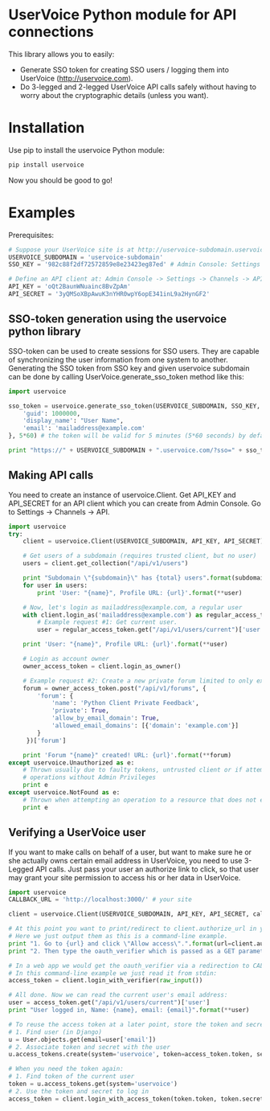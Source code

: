 UserVoice Python module for API connections
===========================================

This library allows you to easily:
* Generate SSO token for creating SSO users / logging them into UserVoice (http://uservoice.com).
* Do 3-legged and 2-legged UserVoice API calls safely without having to worry about the cryptographic details (unless you want).

Installation
============

Use pip to install the uservoice Python module:
```sh
pip install uservoice
```
Now you should be good to go!

Examples
========

Prerequisites:
```python
# Suppose your UserVoice site is at http://uservoice-subdomain.uservoice.com/
USERVOICE_SUBDOMAIN = 'uservoice-subdomain'
SSO_KEY = '982c88f2df72572859e8e23423eg87ed' # Admin Console: Settings -> General -> User Authentication

# Define an API client at: Admin Console -> Settings -> Channels -> API
API_KEY = 'oQt2BaunWNuainc8BvZpAm'
API_SECRET = '3yQMSoXBpAwuK3nYHR0wpY6opE341inL9a2HynGF2'
```

SSO-token generation using the uservoice python library
-------------------------------------------------------

SSO-token can be used to create sessions for SSO users. They are capable of synchronizing the user information from one system to another.
Generating the SSO token from SSO key and given uservoice subdomain can be done by calling UserVoice.generate\_sso\_token method like this:

```python
import uservoice

sso_token = uservoice.generate_sso_token(USERVOICE_SUBDOMAIN, SSO_KEY, {
    'guid': 1000000,
    'display_name': "User Name",
    'email': 'mailaddress@example.com'
}, 5*60) # the token will be valid for 5 minutes (5*60 seconds) by default

print "https://" + USERVOICE_SUBDOMAIN + ".uservoice.com/?sso=" + sso_token
```


Making API calls
----------------

You need to create an instance of uservoice.Client. Get API_KEY and API_SECRET for an API client which you can create from 
Admin Console. Go to Settings -> Channels -> API.

```python
import uservoice
try:
    client = uservoice.Client(USERVOICE_SUBDOMAIN, API_KEY, API_SECRET)

    # Get users of a subdomain (requires trusted client, but no user)
    users = client.get_collection("/api/v1/users")

    print "Subdomain \"{subdomain}\" has {total} users".format(subdomain=USERVOICE_SUBDOMAIN, total=len(users))
    for user in users:
        print 'User: "{name}", Profile URL: {url}'.format(**user)

    # Now, let's login as mailaddress@example.com, a regular user
    with client.login_as('mailaddress@example.com') as regular_access_token:
        # Example request #1: Get current user.
        user = regular_access_token.get("/api/v1/users/current")['user']

    print 'User: "{name}", Profile URL: {url}'.format(**user)

    # Login as account owner
    owner_access_token = client.login_as_owner()

    # Example request #2: Create a new private forum limited to only example.com email domain.
    forum = owner_access_token.post("/api/v1/forums", {
        'forum': {
            'name': 'Python Client Private Feedback',
            'private': True,
            'allow_by_email_domain': True,
            'allowed_email_domains': [{'domain': 'example.com'}]
        }
     })['forum']

    print 'Forum "{name}" created! URL: {url}'.format(**forum)
except uservoice.Unauthorized as e:
    # Thrown usually due to faulty tokens, untrusted client or if attempting
    # operations without Admin Privileges
    print e
except uservoice.NotFound as e:
    # Thrown when attempting an operation to a resource that does not exist
    print e
```

Verifying a UserVoice user
--------------------------

If you want to make calls on behalf of a user, but want to make sure he or she
actually owns certain email address in UserVoice, you need to use 3-Legged API
calls. Just pass your user an authorize link to click, so that user may grant
your site permission to access his or her data in UserVoice.

```python
import uservoice
CALLBACK_URL = 'http://localhost:3000/' # your site

client = uservoice.Client(USERVOICE_SUBDOMAIN, API_KEY, API_SECRET, callback=CALLBACK_URL)

# At this point you want to print/redirect to client.authorize_url in your application.
# Here we just output them as this is a command-line example.
print "1. Go to {url} and click \"Allow access\".".format(url=client.authorize_url())
print "2. Then type the oauth_verifier which is passed as a GET parameter to the callback URL:"

# In a web app we would get the oauth_verifier via a redirection to CALLBACK_URL.
# In this command-line example we just read it from stdin:
access_token = client.login_with_verifier(raw_input())

# All done. Now we can read the current user's email address:
user = access_token.get("/api/v1/users/current")['user']
print "User logged in, Name: {name}, email: {email}".format(**user)

# To reuse the access token at a later point, store the token and secret. For example:
# 1. Find user (in Django)
u = User.objects.get(email=user['email'])
# 2. Associate token and secret with the user
u.access_tokens.create(system='uservoice', token=access_token.token, secret=access_token.secret)

# When you need the token again:
# 1. Find token of the current user
token = u.access_tokens.get(system='uservoice')
# 2. Use the token and secret to log in
access_token = client.login_with_access_token(token.token, token.secret)
```
